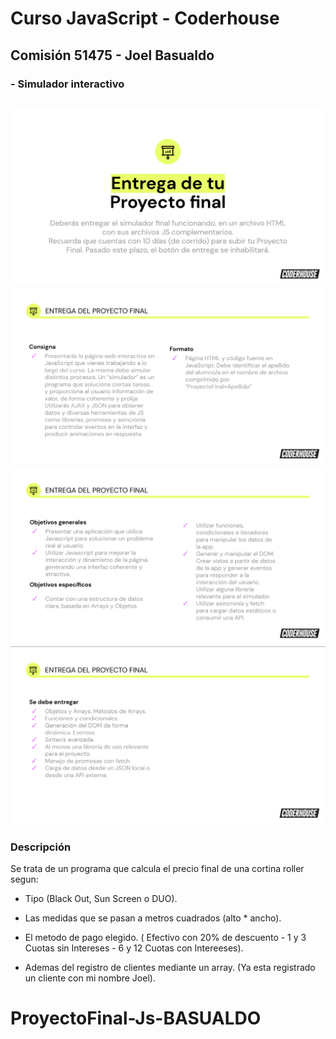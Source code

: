 # Curso JavaScript - Coderhouse
## Comisión 51475 - Joel Basualdo
### - Simulador interactivo

![image](https://raw.githubusercontent.com/JoelJBG/ProyectoFinal-Js-BASUALDO/main/img/Proyecto%20Final%201.png)
![image](https://raw.githubusercontent.com/JoelJBG/ProyectoFinal-Js-BASUALDO/main/img/Proyecto%20Final%202.png)
![image](https://raw.githubusercontent.com/JoelJBG/ProyectoFinal-Js-BASUALDO/main/img/Proyecto%20Final%203.png)
![image](https://raw.githubusercontent.com/JoelJBG/ProyectoFinal-Js-BASUALDO/main/img/Proyecto%20Final%204.png)
---

### **Descripción**

  Se trata de un programa que calcula el precio final de una cortina roller segun:
  
  - Tipo (Black Out, Sun Screen o DUO).
  
  - Las medidas que se pasan a metros cuadrados (alto * ancho).
  
  - El metodo de pago elegido. ( Efectivo con 20% de descuento - 1 y 3 Cuotas sin Intereses - 6 y 12 Cuotas con Intereeses).

  - Ademas del registro de clientes mediante un array. (Ya esta registrado un cliente con mi nombre Joel).
# ProyectoFinal-Js-BASUALDO
